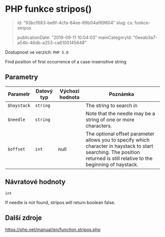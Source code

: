 PHP funkce stripos()
====================

> id: "93bcf683-be6f-4cfa-84ee-69b04af69604"
> slug:
> 	cs: funkce-stripos
> 
> publicationDate: "2019-09-11 10:04:03"
> mainCategoryId: "0eeab3a7-a54b-46db-a253-ca6100145648"

Dostupnost ve verzích: `PHP 5.0`

Find position of first occurrence of a case-insensitive string


Parametry
--------------

| Parametr | Datový typ | Výchozí hodnota | Poznámka |
|-----|-----|-----|-----|
| `$haystack` | `string` |  | The string to search in |
| `$needle` | `string` |  | Note that the needle may be a string of one or more characters. |
| `$offset` | `int` | null | The optional offset parameter allows you to specify which character in haystack to start searching. The position returned is still relative to the beginning of haystack. |


Návratové hodnoty
----------------

`int`

If needle is not found,
stripos will return boolean false.

Další zdroje
------------

https://php.net/manual/en/function.stripos.php

